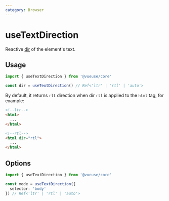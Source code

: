 ```yaml
---
category: Browser
---
```


# useTextDirection

Reactive [dir](https://developer.mozilla.org/en-US/docs/Web/HTML/Global_attributes/dir) of the element's text.

## Usage

```ts
import { useTextDirection } from '@vueuse/core'

const dir = useTextDirection() // Ref<'ltr' | 'rtl' | 'auto'>
```

By default, it returns `rlt` direction when dir `rtl` is applied to the `html` tag, for example:

```html
<!--ltr-->
<html>
  ...
</html>

<!--rtl-->
<html dir="rtl">
  ...
</html>
```

## Options

```ts
import { useTextDirection } from '@vueuse/core'

const mode = useTextDirection({
  selector: 'body'
}) // Ref<'ltr' | 'rtl' | 'auto'>
```

